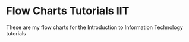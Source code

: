 # Flow Charts Tutorials IIT
These are my flow charts for the Introduction to Information Technology tutorials
